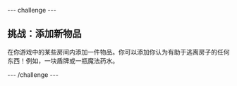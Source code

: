 --- challenge ---
## 挑战：添加新物品

在你游戏中的某些房间内添加一件物品。你可以添加你认为有助于逃离房子的任何东西！例如，一块盾牌或一瓶魔法药水。




--- /challenge ---